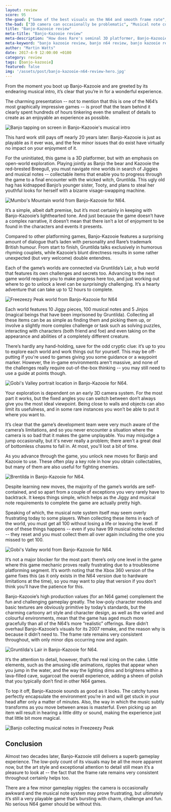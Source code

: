 ```yaml
---
layout: review
score: 95
the-good: ["Some of the best visuals on the N64 and smooth frame rate", "Nine distinct worlds filled with fun, bite-sized challenges", "Oozes personality and charm through dialogue and attention to detail"]
the-bad: ["3D camera can occasionally be problematic", "Musical note collecting system feels archaic and may prove frustrating"]
title: "Banjo-Kazooie review"
meta-title: "Banjo-Kazooie review"
meta-description: "How does Rare's seminal 3D platformer, Banjo-Kazooie, fare almost 20 years later?"
meta-keyword: "banjo kazooie review, banjo n64 review, banjo kazooie retro review"
author: "Martin Watts"
date: 2017-4-9 12:00:00 +0100
category: review
tags: [banjo-kazooie]
featured: false
img: '/assets/post/banjo-kazooie-n64-review-hero.jpg'
---
```


From the moment you boot up Banjo-Kazooie and are greeted by its endearing musical intro, it’s clear that you’re in for a wonderful experience.

The charming presentation -- not to mention that this is one of the N64’s most graphically impressive games -- is proof that the team behind it clearly spent hundreds of hours tinkering even the smallest of details to create as an enjoyable an experience as possible.

![Banjo tapping on screen in Banjo-Kazooie's musical intro](/assets/images/games/banjo-kazooie/n64/banjo-kazooie-n64-tapping-on-screen.jpg)

This hard work still pays off nearly 20 years later: Banjo-Kazooie is just as playable as it ever was, and the few minor issues that do exist have virtually no impact on your enjoyment of it.

For the uninitiated, this game is a 3D platformer, but with an emphasis on open-world exploration. Playing jointly as Banjo the bear and Kazooie the red-brested Breegull, you must navigate nine worlds in search of Jiggies and musical notes -- collectable items that enable you to progress through the game to a final encounter with the wicked witch, Gruntilda. This ugly old hag has kidnapped Banjo’s younger sister, Tooty, and plans to steal her youthful looks for herself with a bizarre visage-swapping machine.

![Mumbo's Mountain world from Banjo-Kazooie for N64.](/assets/images/games/banjo-kazooie/n64/banjo-kazooie-n64-mumbos-mountain.jpg)

It’s a simple, albeit daft premise, but it’s most certainly in keeping with Banjo-Kazooie’s lighthearted tone. And just because the game doesn’t have a complex narrative, it doesn’t mean that there isn’t a lot of enjoyment to be found in the characters and events it presents.

Compared to other platforming games, Banjo-Kazooie features a surprising amount of dialogue that’s laden with personality and Rare’s trademark British humour. From start to finish, Gruntilda talks exclusively in humorous rhyming couplets, while Kazooie’s blunt directness results in some rather unexpected (but very welcome) double entendres.

Each of the game’s worlds are connected via Gruntilda’s Lair, a hub world that features its own challenges and secrets too. Advancing to the next game world requires you to make progress here too, and just working out where to go to unlock a level can be surprisingly challenging. It’s a hearty adventure that can take up to 12 hours to complete.

![Freezeezy Peak world from Banjo-Kazooie for N64](/assets/images/games/banjo-kazooie/n64/banjo-kazooie-n64-freezeezy-peak-snowman.jpg)

Each world features 10 Jiggy pieces, 100 musical notes and 5 Jinjos (magical beings that have been imprisoned by Gruntilda). Collecting all these items can be as simple as finding them and picking them up, or involve a slightly more complex challenge or task such as solving puzzles, interacting with characters (both friend and foe) and even taking on the appearance and abilities of a completely different creature.

There’s hardly any hand-holding, save for the odd cryptic clue: it’s up to you to explore each world and work things out for yourself. This may be off-putting if you're used to games giving you some guidance or a waypoint marker. However, the in-game environments aren't massive, and none of the challenges really require out-of-the-box thinking -- you may still need to use a guide at points though.

![Gobi's Valley portrait location in Banjo-Kazooie for N64.](/assets/images/games/banjo-kazooie/n64/banjo-kazooie-n64-gobis-valley-portrait.jpg)

Your exploration is dependent on an early 3D camera system. For the most part it works, but the fixed angles you can switch between don’t always give you the most ideal viewpoint. Being close to walls and objects can also limit its usefulness, and in some rare instances you won’t be able to put it where you want to.

It’s clear that the game’s development team were very much aware of the camera’s limitations, and so you never encounter a situation where the camera is so bad that it makes the game unplayable. You may misjudge a jump occasionally, but it's never really a problem; there aren't a great deal of bottomless chasms to fall in. At most, you'll lost a bit of time.

As you advance through the game, you unlock new moves for Banjo and Kazooie to use. These often play a key role in how you obtain collectables, but many of them are also useful for fighting enemies.

![Brentilda in Banjo-Kazooie for N64.](/assets/images/games/banjo-kazooie/n64/banjo-kazooie-n64-brentilda.jpg)

Despite learning new moves, the majority of the game’s worlds are self-contained, and so apart from a couple of exceptions you very rarely have to backtrack. It keeps things simple, which helps as the Jiggy and musical note requirements to complete the game are actually pretty high.

Speaking of which, the musical note system itself may seem overly frustrating today to some players. When collecting these items in each of the world, you must get all 100 without losing a life or leaving the level. If one of these things happens -- even if you have 99 musical notes collected -- they reset and you must collect them all over again including the one you missed to get 100.

![Gobi's Valley world from Banjo-Kazooie for N64.](/assets/images/games/banjo-kazooie/n64/banjo-kazooie-n64-gobis-valley.jpg)

It’s not a major blocker for the most part: there’s only one level in the game where this game mechanic proves really frustrating due to a troublesome platforming segment. It’s worth noting that the Xbox 360 version of the game fixes this (as it only exists in the N64 version due to hardware limitations at the time), so you may want to play that version if you don’t think you’ll have the patience for this.

Banjo-Kazooie’s high production values (for an N64 game) complement the fun and challenging gameplay greatly. The low-poly character models and basic textures are obviously primitive by today’s standards, but the charming cartoony art style and character design, as well as the varied and colourful environments, mean that the game has aged much more gracefully than all of the N64’s more “realistic” offerings. Rare didn’t overhaul Banjo-Kazooie’s visuals for its 2007 remake, and the reason why is because it didn’t need to. The frame rate remains very consistent throughout, with only minor dips occurring now and again.

![Gruntilda's Lair in Banjo-Kazooie for N64.](/assets/images/games/banjo-kazooie/n64/banjo-kazooie-n64-gruntildas-lair.jpg)

It’s the attention to detail, however, that’s the real icing on the cake. Little elements, such as the amusing idle animations, ripples that appear when you jump in the water, and the way the lighting dims and brightens within a lava-filled cave, sugarcoat the overall experience, adding a sheen of polish that you typically don’t find in other N64 games.

To top it off, Banjo-Kazooie sounds as good as it looks. The catchy tunes perfectly encapsulate the environment you’re in and will get stuck in your head after only a matter of minutes. Also, the way in which the music subtly transforms as you move between areas is masterful. Even picking up an item will result in hearing a little ditty or sound, making the experience just that little bit more magical.

![Banjo collecting musical notes in Freezeezy Peak](/assets/images/games/banjo-kazooie/n64/banjo-kazooie-n64-freezeezy-peak-presents.jpg)

## Conclusion ##

Almost two decades later, Banjo-Kazooie still delivers a superb gameplay experience. The low-poly count of its visuals may be all the more apparent now, but the art style and exceptional attention to detail still mean it’s a pleasure to look at -- the fact that the frame rate remains very consistent throughout certainly helps too.

There are a few minor gameplay niggles: the camera is occasionally awkward and the musical note system may prove frustrating, but ultimately it’s still a very playable game that’s bursting with charm, challenge and fun. No serious N64 gamer should be without this.
